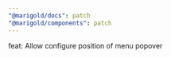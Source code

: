 ```yaml
---
"@marigold/docs": patch
"@marigold/components": patch
---
```


feat: Allow configure position of menu popover
